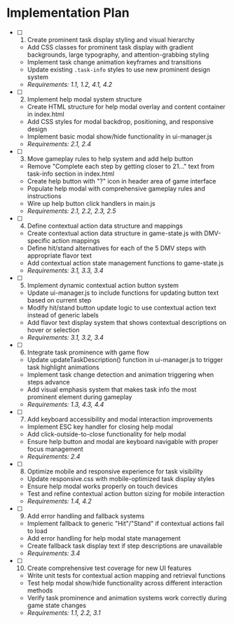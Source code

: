 # Implementation Plan

- [ ] 1. Create prominent task display styling and visual hierarchy
  - Add CSS classes for prominent task display with gradient backgrounds, large typography, and attention-grabbing styling
  - Implement task change animation keyframes and transitions
  - Update existing `.task-info` styles to use new prominent design system
  - _Requirements: 1.1, 1.2, 4.1, 4.2_

- [ ] 2. Implement help modal system structure
  - Create HTML structure for help modal overlay and content container in index.html
  - Add CSS styles for modal backdrop, positioning, and responsive design
  - Implement basic modal show/hide functionality in ui-manager.js
  - _Requirements: 2.1, 2.4_

- [ ] 3. Move gameplay rules to help system and add help button
  - Remove "Complete each step by getting closer to 21..." text from task-info section in index.html
  - Create help button with "?" icon in header area of game interface
  - Populate help modal with comprehensive gameplay rules and instructions
  - Wire up help button click handlers in main.js
  - _Requirements: 2.1, 2.2, 2.3, 2.5_

- [ ] 4. Define contextual action data structure and mappings
  - Create contextual action data structure in game-state.js with DMV-specific action mappings
  - Define hit/stand alternatives for each of the 5 DMV steps with appropriate flavor text
  - Add contextual action state management functions to game-state.js
  - _Requirements: 3.1, 3.3, 3.4_

- [ ] 5. Implement dynamic contextual action button system
  - Update ui-manager.js to include functions for updating button text based on current step
  - Modify hit/stand button update logic to use contextual action text instead of generic labels
  - Add flavor text display system that shows contextual descriptions on hover or selection
  - _Requirements: 3.1, 3.2, 3.4_

- [ ] 6. Integrate task prominence with game flow
  - Update updateTaskDescription() function in ui-manager.js to trigger task highlight animations
  - Implement task change detection and animation triggering when steps advance
  - Add visual emphasis system that makes task info the most prominent element during gameplay
  - _Requirements: 1.3, 4.3, 4.4_

- [ ] 7. Add keyboard accessibility and modal interaction improvements
  - Implement ESC key handler for closing help modal
  - Add click-outside-to-close functionality for help modal
  - Ensure help button and modal are keyboard navigable with proper focus management
  - _Requirements: 2.4_

- [ ] 8. Optimize mobile and responsive experience for task visibility
  - Update responsive.css with mobile-optimized task display styles
  - Ensure help modal works properly on touch devices
  - Test and refine contextual action button sizing for mobile interaction
  - _Requirements: 1.4, 4.2_

- [ ] 9. Add error handling and fallback systems
  - Implement fallback to generic "Hit"/"Stand" if contextual actions fail to load
  - Add error handling for help modal state management
  - Create fallback task display text if step descriptions are unavailable
  - _Requirements: 3.4_

- [ ] 10. Create comprehensive test coverage for new UI features
  - Write unit tests for contextual action mapping and retrieval functions
  - Test help modal show/hide functionality across different interaction methods
  - Verify task prominence and animation systems work correctly during game state changes
  - _Requirements: 1.1, 2.2, 3.1_